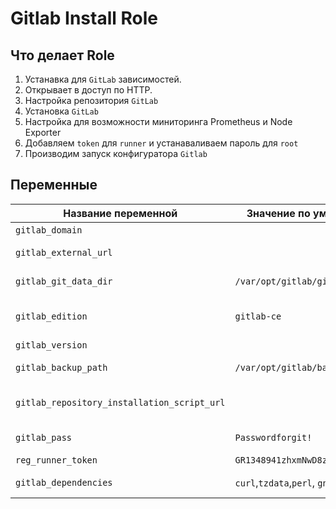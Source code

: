 # Gitlab Install Role
## Что делает Role
1. Устанавка для `GitLab` зависимостей.
2. Открывает в доступ по HTTP.
3. Настройка репозитория `GitLab`
4. Установка `GitLab`
5. Настройка для возможности миниторинга Prometheus и Node Exporter
6. Добавляем `token` для `runner` и устанаваливаем пароль для `root`
7. Производим запуск конфигуратора `Gitlab`

## Переменные

| Название переменной | Значение по умолчанию | Описание |
| --- | --- | --- |
| `gitlab_domain` |   | Домен GitLab |
| `gitlab_external_url` |  | Внешний URL для Gitlab  |
| `gitlab_git_data_dir` | `/var/opt/gitlab/git-data` | Папка для данных Gitlab |
| `gitlab_edition` | `gitlab-ce` | Версия распространения Gitlab |
| `gitlab_version` |   | Версия Gitlab |
| `gitlab_backup_path` | `/var/opt/gitlab/backups` | Папка для Бэкапов |
| `gitlab_repository_installation_script_url` |  | Ссылка на установочный скрипт |
| `gitlab_pass` | `Passwordforgit!` | Пароль от root Gitlab |
| `reg_runner_token` | `GR1348941zhxmNwD8zrzySqCyJtM3` | Token для Runner |
|`gitlab_dependencies` | `curl`,`tzdata`,`perl`, `gnupg2` | Зависимости для Gitlab |